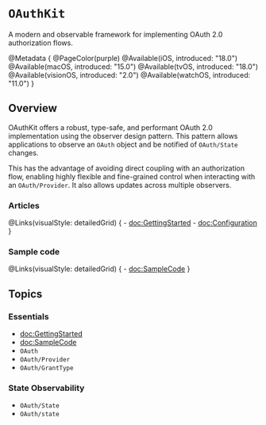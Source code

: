 # ``OAuthKit``

A modern and observable framework for implementing OAuth 2.0 authorization flows.

@Metadata {
    @PageColor(purple)
    @Available(iOS, introduced: "18.0")
    @Available(macOS, introduced: "15.0")
    @Available(tvOS, introduced: "18.0")
    @Available(visionOS, introduced: "2.0")
    @Available(watchOS, introduced: "11.0")
}

## Overview

OAuthKit offers a robust, type-safe, and performant OAuth 2.0 implementation using the observer design pattern. This pattern allows applications to observe an ``OAuth`` object and be notified of ``OAuth/State`` changes. 

This has the advantage of avoiding direct coupling with an authorization flow, enabling highly flexible and fine-grained control when interacting with an ``OAuth/Provider``. It also allows updates across multiple observers.

### Articles

@Links(visualStyle: detailedGrid) {
    - <doc:GettingStarted>
    - <doc:Configuration>
}

### Sample code

@Links(visualStyle: detailedGrid) {
    - <doc:SampleCode>
}

## Topics

### Essentials

- <doc:GettingStarted>
- <doc:SampleCode>
- ``OAuth``
- ``OAuth/Provider``
- ``OAuth/GrantType``

### State Observability
- ``OAuth/State``
- ``OAuth/state``
